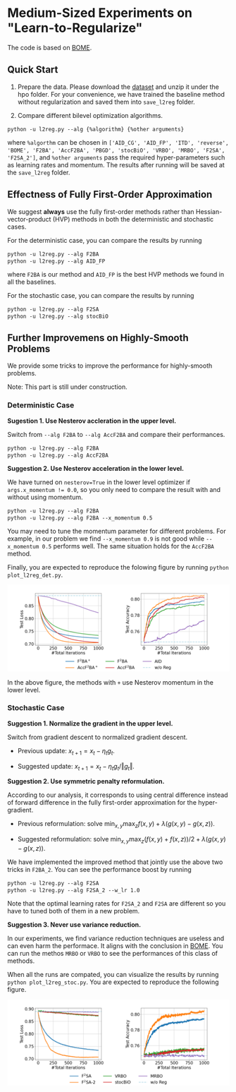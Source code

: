 # Medium-Sized Experiments on "Learn-to-Regularize"

The code is based on [BOME](https://github.com/Cranial-XIX/BOME/).

## Quick Start 

1. Prepare the data.  Please download the [dataset](https://drive.google.com/file/d/14deh-F4YlEH1c_s0P5DSliU042QV39K3/) and unzip it under the hpo folder.
For your convenience, we have trained the baseline method without regularization and saved them into `save_l2reg` folder.

2. Compare different bilevel optimization algorithms. 

```
python -u l2reg.py --alg {%algorithm} {%other arguments}
```
where `%algorthm` can be chosen in `['AID_CG', 'AID_FP', 'ITD', 'reverse', 'BOME', 'F2BA', 'AccF2BA', 'PBGD', 'stocBiO', 'VRBO', 'MRBO', 'F2SA', 'F2SA_2']`, and `%other arguments` pass the required hyper-parameters such as learning rates and momentum.
The results after running will be saved at the `save_l2reg` folder.

## Effectness of Fully First-Order Approximation

We suggest **always** use the fully first-order methods rather than Hessian-vector-product (HVP) methods in both the deterministic and stochastic cases.

For the deterministic case, you can compare the results by running
```
python -u l2reg.py --alg F2BA
python -u l2reg.py --alg AID_FP
```
where `F2BA` is our method and `AID_FP` is the best HVP methods we found in all the baselines.

For the stochastic case, you can compare the results by running 
```
python -u l2reg.py --alg F2SA
python -u l2reg.py --alg stocBiO
```

## Further Improvemens on Highly-Smooth Problems

We provide some tricks to improve the performance for highly-smooth problems. 

Note: This part is still under construction.

### Deterministic Case

**Sugestion 1. Use Nesterov accleration in the upper level.**

Switch from `--alg F2BA` to `--alg AccF2BA` and compare their performances. 
```
python -u l2reg.py --alg F2BA
python -u l2reg.py --alg AccF2BA
```
**Suggestion 2. Use Nesterov acceleration in the lower level.**

We have turned on `nesterov=True` in the lower level optimizer if `args.x_momentum != 0.0`, so you only need to compare the result with and without using momentum. 
```
python -u l2reg.py --alg F2BA
python -u l2reg.py --alg F2BA --x_momentum 0.5
```
You may need to tune the momentum parameter for different problems. For example, in our problem we find `--x_momentum 0.9` is not good while  `--x_momentum 0.5` performs well. 
The same situation holds for the `AccF2BA` method.

Finally, you are expected to reproduce the folowing figure by running `python plot_l2reg_det.py`.

![](https://github.com/TrueNobility303/F2BA/blob/main/Hpo/save_l2reg/l2reg_det.png)

In the above figure, the methods with `+` use Nesterov momentum in the lower level.

### Stochastic Case

**Suggestion 1. Normalize the gradient in the upper level.**

Switch from gradient descent to normalized gradient descent. 

* Previous update: $x_{t+1} = x_t - \eta_t g_t$.

* Suggested update: $x_{t+1} = x_t - \eta_t g_t / \Vert g_t \Vert$.

**Suggestion 2. Use symmetric penalty reformulation.**

According to our analysis, it corresponds to using central difference instead of forward difference in the fully first-order approximation for the hyper-gradient.

* Previous reformulation: solve $\min_{x,y} \max_z f(x,y) + \lambda (g(x,y) - g(x,z))$.

* Suggested reformulation: solve $\min_{x,y} \max_z (f(x,y) + f(x,z))/2 + \lambda (g(x,y) - g(x,z))$.

We have implemented the improved method that jointly use the above two tricks in `F2BA_2`. You can see the performance boost by running
```
python -u l2reg.py --alg F2SA
python -u l2reg.py --alg F2SA_2 --w_lr 1.0
```
Note that the optimal learning rates for `F2SA_2` and `F2SA` are different so you have to tuned both of them in a new problem. 

**Suggestion 3. Never use variance reduction.**

In our experiments, we find variance reduction techniques are useless and can even harm the performace. 
It aligns with the conclusion in [BOME](https://github.com/Cranial-XIX/BOME/).
You can run the methos `MRBO` or `VRBO` to see the performances of this class of methods.

When all the runs are compated, you can visualize the results by running `python plot_l2reg_stoc.py`. You are expected to reproduce the following figure.

![](https://github.com/TrueNobility303/F2BA/blob/main/Hpo/save_l2reg/l2reg_stoc.png)


